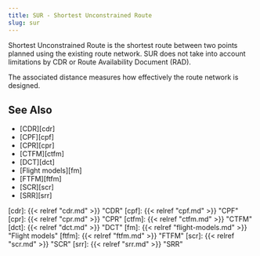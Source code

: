 ```yaml
---
title: SUR - Shortest Unconstrained Route
slug: sur
---
```


Shortest Unconstrained Route is the shortest route between two points planned
using the existing route network.
SUR does not take into account limitations by CDR or Route Availability Document (RAD).

The associated distance measures how effectively the route network is designed.



## See Also

* [CDR][cdr]
* [CPF][cpf]
* [CPR][cpr]
* [CTFM][ctfm]
* [DCT][dct]
* [Flight models][fm]
* [FTFM][ftfm]
* [SCR][scr]
* [SRR][srr]

[cdr]: {{< relref "cdr.md" >}} "CDR"
[cpf]: {{< relref "cpf.md" >}} "CPF"
[cpr]: {{< relref "cpr.md" >}} "CPR"
[ctfm]: {{< relref "ctfm.md" >}} "CTFM"
[dct]: {{< relref "dct.md" >}} "DCT"
[fm]: {{< relref "flight-models.md" >}} "Flight models"
[ftfm]: {{< relref "ftfm.md" >}} "FTFM"
[scr]: {{< relref "scr.md" >}} "SCR"
[srr]: {{< relref "srr.md" >}} "SRR"

